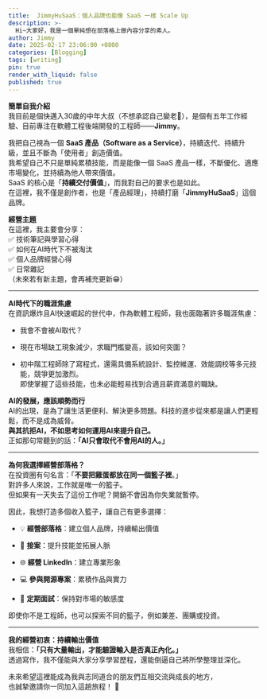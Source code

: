 ```yaml
---
title:  JimmyHuSaaS：個人品牌也能像 SaaS 一樣 Scale Up
description: >-
  Hi~大家好，我是一個單純想在部落格上做內容分享的素人。
author: Jimmy
date: 2025-02-17 23:06:00 +0800
categories: [Blogging]
tags: [writing]
pin: true
render_with_liquid: false
published: true
---
```

**簡單自我介紹**  
我目前是個快邁入30歲的中年大叔（不想承認自己變老🥲），是個有五年工作經驗、目前專注在軟體工程後端開發的工程師——**Jimmy**。

我把自己視為一個 **SaaS 產品（Software as a Service）**，持續迭代、持續升級，並且不斷為「使用者」創造價值。  
我希望自己不只是單純累積技能，而是能像一個 SaaS 產品一樣，不斷優化、適應市場變化，並持續為他人帶來價值。  
SaaS 的核心是「**持續交付價值**」，而我對自己的要求也是如此。  
在這裡，我不僅是創作者，也是「產品經理」，持續打磨「**JimmyHuSaaS**」這個品牌。

**經營主題**  
在這裡，我主要會分享：  
✅ 技術筆記與學習心得  
✅ 如何在AI時代下不被淘汰  
✅ 個人品牌經營心得  
✅ 日常雜記  
（未來若有新主題，會再補充更新😁）

---

**AI時代下的職涯焦慮**  
在資訊爆炸且AI快速崛起的世代中，作為軟體工程師，我也面臨著許多職涯焦慮：

- 我會不會被AI取代？

- 現在市場缺工現象減少，求職門檻變高，該如何突圍？

- 初中階工程師除了寫程式，還需具備系統設計、監控維運、效能調校等多元技能，競爭更加激烈。  
  即使掌握了這些技能，也未必能輕易找到合適且薪資滿意的職缺。


**AI的發展，應該順勢而行**  
AI的出現，是為了讓生活更便利、解決更多問題。科技的進步從來都是讓人們更輕鬆，而不是成為威脅。  
**與其抗拒AI，不如思考如何運用AI來提升自己。**  
正如那句常聽到的話：**「AI只會取代不會用AI的人。」**

---

**為何我選擇經營部落格？**  
在投資圈有句名言：「**不要把雞蛋都放在同一個籃子裡**。」  
對許多人來說，工作就是唯一的籃子。  
但如果有一天失去了這份工作呢？開銷不會因為你失業就暫停。

因此，我想打造多個收入籃子，讓自己有更多選擇：

- 💡 **經營部落格**：建立個人品牌，持續輸出價值

- 💼 **接案**：提升技能並拓展人脈

- 🌐 **經營 LinkedIn**：建立專業形象

- 💻 **參與開源專案**：累積作品與實力

- 📝 **定期面試**：保持對市場的敏感度


即使你不是工程師，也可以探索不同的籃子，例如兼差、團購或投資。

---

**我的經營初衷：持續輸出價值**  
我相信：**「只有大量輸出，才能驗證輸入是否真正內化。」**  
透過寫作，我不僅能與大家分享學習歷程，還能倒逼自己將所學整理並深化。

未來希望這裡能成為我與志同道合的朋友們互相交流與成長的地方，  
也誠摯邀請你一同加入這趟旅程！ 🚀